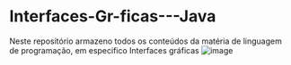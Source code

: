 # Interfaces-Gr-ficas---Java
Neste repositório armazeno todos os conteúdos da matéria de linguagem de programação, em especifico Interfaces gráficas
![image](https://user-images.githubusercontent.com/99374140/224861979-eb73d62a-5f5b-47f8-ad29-e08af14f6930.png)
